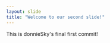 ```yaml
---
layout: slide
title: "Welcome to our second slide!"
---
```

This is donnieSky's final first commit!
